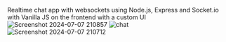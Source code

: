 Realtime chat app with websockets using Node.js, Express and Socket.io with Vanilla JS on the frontend with a custom UI 
![Screenshot 2024-07-07 210857](https://github.com/kartikmongia/Real-Time-Chat-App/assets/135815798/6bf02119-f32d-4f80-ade9-9275d86a82cf)
![chat](https://github.com/kartikmongia/Real-Time-Chat-App/assets/135815798/1326f09f-3b09-49f6-a6dd-ce305309ce14)
![Screenshot 2024-07-07 210712](https://github.com/kartikmongia/Real-Time-Chat-App/assets/135815798/c4afc385-3fc8-4747-898d-be739413394f)
